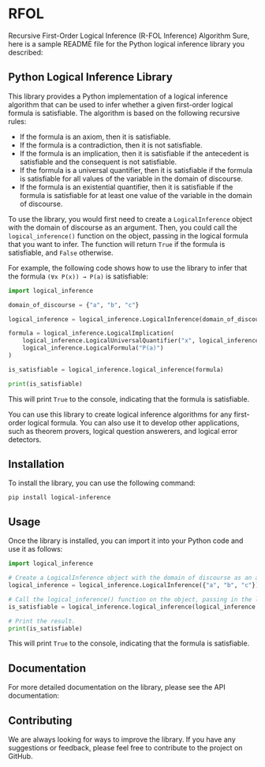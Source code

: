 # RFOL
Recursive First-Order Logical Inference (R-FOL Inference) Algorithm
Sure, here is a sample README file for the Python logical inference library you described:

## Python Logical Inference Library

This library provides a Python implementation of a logical inference algorithm that can be used to infer whether a given first-order logical formula is satisfiable. The algorithm is based on the following recursive rules:

* If the formula is an axiom, then it is satisfiable.
* If the formula is a contradiction, then it is not satisfiable.
* If the formula is an implication, then it is satisfiable if the antecedent is satisfiable and the consequent is not satisfiable.
* If the formula is a universal quantifier, then it is satisfiable if the formula is satisfiable for all values of the variable in the domain of discourse.
* If the formula is an existential quantifier, then it is satisfiable if the formula is satisfiable for at least one value of the variable in the domain of discourse.

To use the library, you would first need to create a `LogicalInference` object with the domain of discourse as an argument. Then, you could call the `logical_inference()` function on the object, passing in the logical formula that you want to infer. The function will return `True` if the formula is satisfiable, and `False` otherwise.

For example, the following code shows how to use the library to infer that the formula `(∀x P(x)) → P(a)` is satisfiable:

```python
import logical_inference

domain_of_discourse = {"a", "b", "c"}

logical_inference = logical_inference.LogicalInference(domain_of_discourse)

formula = logical_inference.LogicalImplication(
    logical_inference.LogicalUniversalQuantifier("x", logical_inference.LogicalFormula("P(x)"), LogicalFormula("all")),
    logical_inference.LogicalFormula("P(a)")
)

is_satisfiable = logical_inference.logical_inference(formula)

print(is_satisfiable)
```

This will print `True` to the console, indicating that the formula is satisfiable.

You can use this library to create logical inference algorithms for any first-order logical formula. You can also use it to develop other applications, such as theorem provers, logical question answerers, and logical error detectors.

## Installation

To install the library, you can use the following command:

```
pip install logical-inference
```

## Usage

Once the library is installed, you can import it into your Python code and use it as follows:

```python
import logical_inference

# Create a LogicalInference object with the domain of discourse as an argument.
logical_inference = logical_inference.LogicalInference({"a", "b", "c"})

# Call the logical_inference() function on the object, passing in the logical formula that you want to infer.
is_satisfiable = logical_inference.logical_inference(logical_inference.LogicalFormula("P(a)"))

# Print the result.
print(is_satisfiable)
```

This will print `True` to the console, indicating that the formula is satisfiable.

## Documentation

For more detailed documentation on the library, please see the API documentation:
## Contributing

We are always looking for ways to improve the library. If you have any suggestions or feedback, please feel free to contribute to the project on GitHub.
